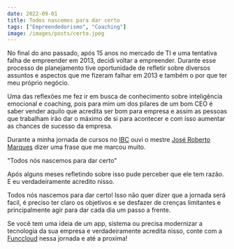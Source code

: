 ```yaml
---
date: 2022-09-01
title: Todos nascemos para dar certo
tags: ["Empreendedorismo", "Coaching"]
image: /images/posts/certo.jpeg
---
```


No final do ano passado, após 15 anos no mercado de TI e uma tentativa falha de empreender em 2013, decidi voltar a empreender. Durante esse processo de planejamento tive oportunidade de refletir sobre diversos assuntos e aspectos que me fizeram falhar em 2013 e também o por que ter meu próprio negócio.

Uma das reflexões me fez ir em busca de conhecimento sobre inteligência emocional e coaching, pois para mim um dos pilares de um bom CEO é saber vender aquilo que acredita ser bom para empresa e assim as pessoas que trabalham irão dar o máximo de si para acontecer e com isso aumentar as chances de sucesso da empresa.

Durante a minha jornada de cursos no [IBC](https://www.instagram.com/joserobertomarques/) ouvi o mestre [José Roberto Marques](https://www.instagram.com/joserobertomarques/) dizer uma frase que me marcou muito. 

"Todos nós nascemos para dar certo"

Após alguns meses refletindo sobre isso pude perceber que ele tem razão. E eu verdadeiramente acredito nisso.

Todos nós nascemos para dar certo! Isso não quer dizer que a jornada será facil, é preciso ter claro os objetivos e se desfazer de crenças limitantes e principalmente agir para dar cada dia um passo a frente.

Se você tem uma ideia de um app, sistema ou precisa modernizar a tecnologia da sua empresa e verdadeiramente acredita nisso, conte com a [Funccloud](https://funccloud.com) nessa jornada e até a proxima!
